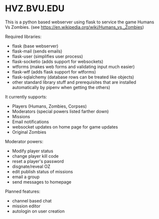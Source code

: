 # HVZ.BVU.EDU

This is a python based webserver using flask to service the game Humans Vs Zombies. (see https://en.wikipedia.org/wiki/Humans_vs._Zombies)

Required libraries:
- flask (base webserver)
- flask-mail (sends emails)
- flask-user (simplifies user process)
- flask-socketio (adds support for websockets)
- wtforms (makes web forms and validating input much easier)
- flask-wtf (adds flask support for wtforms)
- flask-sqlalchemy (database rows can be treated like objects)
- other standard library stuff and prerequisites that are installed automatically by pipenv when getting the others)

It currently supports:
- Players (Humans, Zombies, Corpses)
- Moderators (special powers listed farther down)
- Missions
- Email notifications
- websocket updates on home page for game updates
- Original Zombies

Moderator powers:
- Modify player status
- change player kill code
- reset a player's password
- disgnate/reveal OZ
- edit publish status of missions
- email a group
- send messages to homepage

Planned features:
- channel based chat
- mission editor
- autologin on user creation
